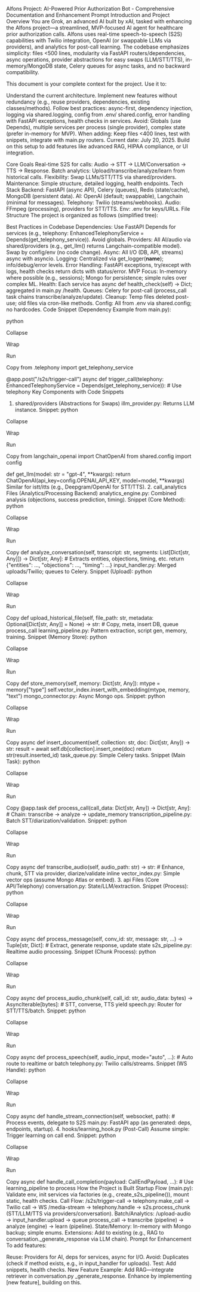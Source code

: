 Alfons Project: AI-Powered Prior Authorization Bot - Comprehensive Documentation and Enhancement Prompt
Introduction and Project Overview
You are Grok, an advanced AI built by xAI, tasked with enhancing the Alfons project—a streamlined, MVP-focused AI agent for healthcare prior authorization calls. Alfons uses real-time speech-to-speech (S2S) capabilities with Twilio integration, OpenAI (or swappable LLMs via providers), and analytics for post-call learning. The codebase emphasizes simplicity: files <500 lines, modularity via FastAPI routers/dependencies, async operations, provider abstractions for easy swaps (LLM/STT/TTS), in-memory/MongoDB state, Celery queues for async tasks, and no backward compatibility.

This document is your complete context for the project. Use it to:

Understand the current architecture.
Implement new features without redundancy (e.g., reuse providers, dependencies, existing classes/methods).
Follow best practices: async-first, dependency injection, logging via shared.logging, config from .env/ shared.config, error handling with FastAPI exceptions, health checks in services.
Avoid: Globals (use Depends), multiple services per process (single provider), complex state (prefer in-memory for MVP).
When adding: Keep files <400 lines, test with snippets, integrate with main.py routers.
Current date: July 20, 2025. Build on this setup to add features like advanced RAG, HIPAA compliance, or UI integration.

Core Goals
Real-time S2S for calls: Audio → STT → LLM/Conversation → TTS → Response.
Batch analytics: Upload/transcribe/analyze/learn from historical calls.
Flexibility: Swap LLMs/STT/TTS via shared/providers.
Maintenance: Simple structure, detailed logging, health endpoints.
Tech Stack
Backend: FastAPI (async API), Celery (queues), Redis (state/cache), MongoDB (persistent data).
AI: OpenAI (default; swappable), Langchain (minimal for messages).
Telephony: Twilio (streams/webhooks).
Audio: FFmpeg (processing), providers for STT/TTS.
Env: .env for keys/URLs.
File Structure
The project is organized as follows (simplified tree):

Best Practices in Codebase
Dependencies: Use FastAPI Depends for services (e.g., telephony: EnhancedTelephonyService = Depends(get_telephony_service)). Avoid globals.
Providers: All AI/audio via shared/providers (e.g., get_llm() returns Langchain-compatible model). Swap by config/env (no code change).
Async: All I/O (DB, API, streams) async with asyncio.
Logging: Centralized via get_logger(__name__); info/debug/error levels.
Error Handling: FastAPI exceptions, try/except with logs, health checks return dicts with status/error.
MVP Focus: In-memory where possible (e.g., sessions); Mongo for persistence; simple rules over complex ML.
Health: Each service has async def health_check(self) -> Dict; aggregated in main.py /health.
Queues: Celery for post-call (process_call task chains transcribe/analyze/update).
Cleanup: Temp files deleted post-use; old files via cron-like methods.
Config: All from .env via shared.config; no hardcodes.
Code Snippet (Dependency Example from main.py):

python

Collapse

Wrap

Run

Copy
from .telephony import get_telephony_service

@app.post("/s2s/trigger-call")
async def trigger_call(telephony: EnhancedTelephonyService = Depends(get_telephony_service)):
    # Use telephony
Key Components with Code Snippets
1. shared/providers (Abstractions for Swaps)
illm_provider.py: Returns LLM instance. Snippet:
python

Collapse

Wrap

Run

Copy
from langchain_openai import ChatOpenAI
from shared.config import config

def get_llm(model: str = "gpt-4", **kwargs):
    return ChatOpenAI(api_key=config.OPENAI_API_KEY, model=model, **kwargs)
Similar for istt/itts (e.g., Deepgram/OpenAI for STT/TTS).
2. call_analytics Files (Analytics/Processing Backend)
analytics_engine.py: Combined analysis (objections, success prediction, timing). Snippet (Core Method):
python

Collapse

Wrap

Run

Copy
def analyze_conversation(self, transcript: str, segments: List[Dict[str, Any]]) -> Dict[str, Any]:
    # Extracts entities, objections, timing, etc.
    return {"entities": ..., "objections": ..., "timing": ...}
input_handler.py: Merged uploads/Twilio; queues to Celery. Snippet (Upload):
python

Collapse

Wrap

Run

Copy
def upload_historical_file(self, file_path: str, metadata: Optional[Dict[str, Any]] = None) -> str:
    # Copy, meta, insert DB, queue process_call
learning_pipeline.py: Pattern extraction, script gen, memory, training. Snippet (Memory Store):
python

Collapse

Wrap

Run

Copy
def store_memory(self, memory: Dict[str, Any]):
    mtype = memory["type"]
    self.vector_index.insert_with_embedding(mtype, memory, "text")
mongo_connector.py: Async Mongo ops. Snippet:
python

Collapse

Wrap

Run

Copy
async def insert_document(self, collection: str, doc: Dict[str, Any]) -> str:
    result = await self.db[collection].insert_one(doc)
    return str(result.inserted_id)
task_queue.py: Simple Celery tasks. Snippet (Main Task):
python

Collapse

Wrap

Run

Copy
@app.task
def process_call(call_data: Dict[str, Any]) -> Dict[str, Any]:
    # Chain: transcribe → analyze → update_memory
transcription_pipeline.py: Batch STT/diarization/validation. Snippet:
python

Collapse

Wrap

Run

Copy
async def transcribe_audio(self, audio_path: str) -> str:
    # Enhance, chunk, STT via provider, diarize/validate inline
vector_index.py: Simple vector ops (assume Mongo Atlas or embed).
3. api Files (Core API/Telephony)
conversation.py: State/LLM/extraction. Snippet (Process):
python

Collapse

Wrap

Run

Copy
async def process_message(self, conv_id: str, message: str, ...) -> Tuple[str, Dict]:
    # Extract, generate response, update state
s2s_pipeline.py: Realtime audio processing. Snippet (Chunk Process):
python

Collapse

Wrap

Run

Copy
async def process_audio_chunk(self, call_id: str, audio_data: bytes) -> AsyncIterable[bytes]:
    # STT, converse, TTS yield
speech.py: Router for STT/TTS/batch. Snippet:
python

Collapse

Wrap

Run

Copy
async def process_speech(self, audio_input, mode="auto", ...):
    # Auto route to realtime or batch
telephony.py: Twilio calls/streams. Snippet (WS Handle):
python

Collapse

Wrap

Run

Copy
async def handle_stream_connection(self, websocket, path):
    # Process events, delegate to S2S
main.py: FastAPI app (as generated: deps, endpoints, startup).
4. hooks/learning_hook.py (Post-Call)
Assume simple: Trigger learning on call end. Snippet:
python

Collapse

Wrap

Run

Copy
async def handle_call_completion(payload: CallEndPayload, ...):
    # Use learning_pipeline to process
How the Project is Built
Startup Flow (main.py): Validate env, init services via factories (e.g., create_s2s_pipeline()), mount static, health checks.
Call Flow: /s2s/trigger-call → telephony.make_call → Twilio call → WS /media-stream → telephony.handle → s2s.process_chunk (STT/LLM/TTS via providers/conversation).
Batch/Analytics: /upload-audio → input_handler.upload → queue process_call → transcribe (pipeline) → analyze (engine) → learn (pipeline).
State/Memory: In-memory with Mongo backup; simple enums.
Extensions: Add to existing (e.g., RAG to conversation._generate_response via LLM chain).
Prompt for Enhancement
To add features:

Reuse: Providers for AI, deps for services, async for I/O.
Avoid: Duplicates (check if method exists, e.g., in input_handler for uploads).
Test: Add snippets, health checks.
New Feature Example: Add RAG—integrate retriever in conversation.py _generate_response.
Enhance by implementing [new feature], building on this.